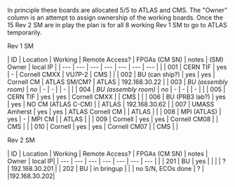 In principle these boards are allocated 5/5 to ATLAS and CMS.  The "Owner" column is an attempt to assign ownership of the working boards.  Once the 15 Rev 2 SM are in play the plan is for all 8 working Rev 1 SM to go to ATLAS temporarily.

Rev 1 SM

|  ID | Location                 | Working | Remote Access? | FPGAs (CM SN)          | notes              | (SM) Owner  | local IP |
| --- | ---                      | ---     | ---            | ---                    | ---                | ---    | |
| 001 | CERN TIF                 | yes     | -              | Cornell CMXX           | VU7P-2             | CMS    | |
| 002 | BU (can ship?)           | yes     | yes            | Cornell CM             | ATLAS SM/CM?       | ATLAS  | 192.168.30.22 |
| 003 | _BU (assembly room)_     | _no_    | -              | -                      |                    | -      | |
| 004 | _BU (assembly room)_     | _no_    | -              | -                      |                    | -      | |
| 005 | CERN TIF                 | yes     | yes            | Cornell CMXX                    |                    | CMS    | |
| 006 | BU (PRB3 lab?)           | yes     | yes            | NO CM (ATLAS C-CM)     |                    | ATLAS  | 192.168.30.62 |
| 007 | UMASS Amherst            | yes     | yes            | ATLAS Cornell CM       |                    | ATLAS  | |
| 008 | MPI (ATLAS)              | yes     | -              | MPI CM                 |                    | ATLAS  | |
| 009 | Cornell                  | yes     | yes            | Cornell CM08           |                    | CMS    | |
| 010 | Cornell                  | yes     | yes            | Cornell CM07           |                    | CMS    | |

Rev 2 SM

|  ID | Location                 | Working | Remote Access? | FPGAs (CM SN)          | notes              | Owner  | local IP|
| --- | ---                      | ---     | ---            | ---                    | ---                | ---    | |
| 201 | BU                       | yes     |                |                        |                    | ?      | 192.168.30.201 |
| 202 | BU                       | in bringup     |                |                        | no S/N, ECOs done | ?      | |192.168.30.202|
